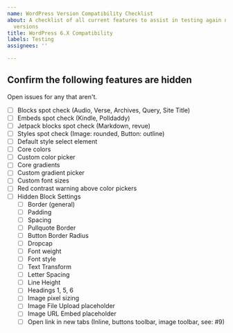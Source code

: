 ```yaml
---
name: WordPress Version Compatibility Checklist
about: A checklist of all current features to assist in testing again new major WordPress
  versions
title: WordPress 6.X Compatibility
labels: Testing
assignees: ''

---
```


## Confirm the following features are hidden

Open issues for any that aren't.

- [ ] Blocks spot check (Audio, Verse, Archives, Query, Site Title)
- [ ] Embeds spot check (Kindle, Polldaddy)
- [ ] Jetpack blocks spot check (Markdown, revue)
- [ ] Styles spot check (Image: rounded, Button: outline)
- [ ] Default style select element
- [ ] Core colors
- [ ] Custom color picker
- [ ] Core gradients
- [ ] Custom gradient picker
- [ ] Custom font sizes
- [ ] Red contrast warning above color pickers
- [ ] Hidden Block Settings
    - [ ] Border (general)
    - [ ] Padding
    - [ ] Spacing
    - [ ] Pullquote Border
    - [ ] Button Border Radius
    - [ ] Dropcap
    - [ ] Font weight
    - [ ] Font style
    - [ ] Text Transform
    - [ ] Letter Spacing
    - [ ] Line Height
    - [ ] Headings 1, 5, 6
    - [ ] Image pixel sizing
    - [ ] Image File Upload placeholder
    - [ ] Image URL Embed placeholder
    - [ ] Open link in new tabs (Inline, buttons toolbar, image toolbar, see: #9)
